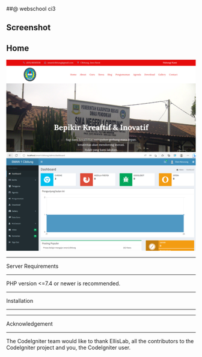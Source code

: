 
##@ webschool ci3


## Screenshot 
## Home

![App Screenshot](https://github.com/EbenEzerManurung/webschool-ci3/blob/main/screenshoot/depan.PNG?raw=true)
![App Screenshot](https://github.com/EbenEzerManurung/webschool-ci3/blob/main/screenshoot/dashboard.PNG?raw=true)




*******************
Server Requirements
*******************

PHP version <=7.4 or newer is recommended.


************
Installation
************


***************
Acknowledgement
***************

The CodeIgniter team would like to thank EllisLab, all the
contributors to the CodeIgniter project and you, the CodeIgniter user.
